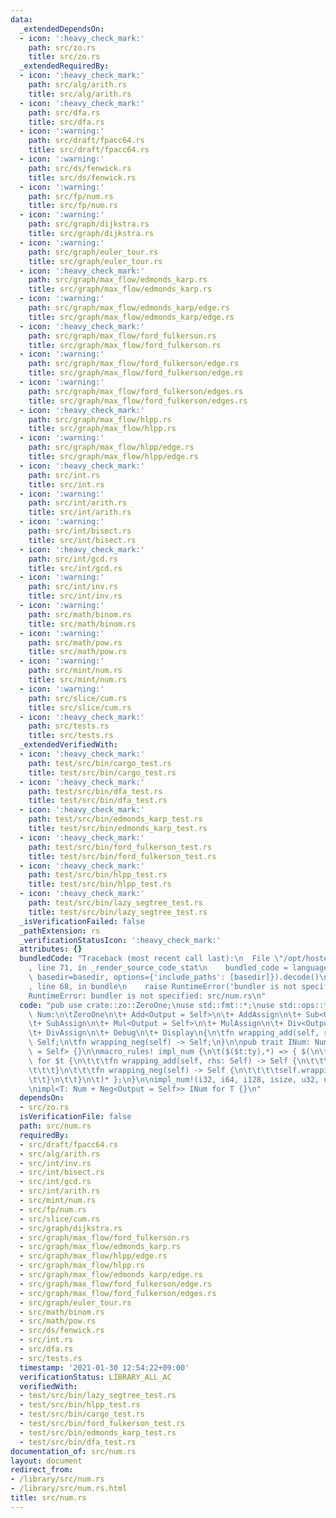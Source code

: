 ```yaml
---
data:
  _extendedDependsOn:
  - icon: ':heavy_check_mark:'
    path: src/zo.rs
    title: src/zo.rs
  _extendedRequiredBy:
  - icon: ':heavy_check_mark:'
    path: src/alg/arith.rs
    title: src/alg/arith.rs
  - icon: ':heavy_check_mark:'
    path: src/dfa.rs
    title: src/dfa.rs
  - icon: ':warning:'
    path: src/draft/fpacc64.rs
    title: src/draft/fpacc64.rs
  - icon: ':warning:'
    path: src/ds/fenwick.rs
    title: src/ds/fenwick.rs
  - icon: ':warning:'
    path: src/fp/num.rs
    title: src/fp/num.rs
  - icon: ':warning:'
    path: src/graph/dijkstra.rs
    title: src/graph/dijkstra.rs
  - icon: ':warning:'
    path: src/graph/euler_tour.rs
    title: src/graph/euler_tour.rs
  - icon: ':heavy_check_mark:'
    path: src/graph/max_flow/edmonds_karp.rs
    title: src/graph/max_flow/edmonds_karp.rs
  - icon: ':warning:'
    path: src/graph/max_flow/edmonds_karp/edge.rs
    title: src/graph/max_flow/edmonds_karp/edge.rs
  - icon: ':heavy_check_mark:'
    path: src/graph/max_flow/ford_fulkerson.rs
    title: src/graph/max_flow/ford_fulkerson.rs
  - icon: ':warning:'
    path: src/graph/max_flow/ford_fulkerson/edge.rs
    title: src/graph/max_flow/ford_fulkerson/edge.rs
  - icon: ':warning:'
    path: src/graph/max_flow/ford_fulkerson/edges.rs
    title: src/graph/max_flow/ford_fulkerson/edges.rs
  - icon: ':heavy_check_mark:'
    path: src/graph/max_flow/hlpp.rs
    title: src/graph/max_flow/hlpp.rs
  - icon: ':warning:'
    path: src/graph/max_flow/hlpp/edge.rs
    title: src/graph/max_flow/hlpp/edge.rs
  - icon: ':heavy_check_mark:'
    path: src/int.rs
    title: src/int.rs
  - icon: ':warning:'
    path: src/int/arith.rs
    title: src/int/arith.rs
  - icon: ':warning:'
    path: src/int/bisect.rs
    title: src/int/bisect.rs
  - icon: ':heavy_check_mark:'
    path: src/int/gcd.rs
    title: src/int/gcd.rs
  - icon: ':warning:'
    path: src/int/inv.rs
    title: src/int/inv.rs
  - icon: ':warning:'
    path: src/math/binom.rs
    title: src/math/binom.rs
  - icon: ':warning:'
    path: src/math/pow.rs
    title: src/math/pow.rs
  - icon: ':warning:'
    path: src/mint/num.rs
    title: src/mint/num.rs
  - icon: ':warning:'
    path: src/slice/cum.rs
    title: src/slice/cum.rs
  - icon: ':heavy_check_mark:'
    path: src/tests.rs
    title: src/tests.rs
  _extendedVerifiedWith:
  - icon: ':heavy_check_mark:'
    path: test/src/bin/cargo_test.rs
    title: test/src/bin/cargo_test.rs
  - icon: ':heavy_check_mark:'
    path: test/src/bin/dfa_test.rs
    title: test/src/bin/dfa_test.rs
  - icon: ':heavy_check_mark:'
    path: test/src/bin/edmonds_karp_test.rs
    title: test/src/bin/edmonds_karp_test.rs
  - icon: ':heavy_check_mark:'
    path: test/src/bin/ford_fulkerson_test.rs
    title: test/src/bin/ford_fulkerson_test.rs
  - icon: ':heavy_check_mark:'
    path: test/src/bin/hlpp_test.rs
    title: test/src/bin/hlpp_test.rs
  - icon: ':heavy_check_mark:'
    path: test/src/bin/lazy_segtree_test.rs
    title: test/src/bin/lazy_segtree_test.rs
  _isVerificationFailed: false
  _pathExtension: rs
  _verificationStatusIcon: ':heavy_check_mark:'
  attributes: {}
  bundledCode: "Traceback (most recent call last):\n  File \"/opt/hostedtoolcache/Python/3.9.1/x64/lib/python3.9/site-packages/onlinejudge_verify/documentation/build.py\"\
    , line 71, in _render_source_code_stat\n    bundled_code = language.bundle(stat.path,\
    \ basedir=basedir, options={'include_paths': [basedir]}).decode()\n  File \"/opt/hostedtoolcache/Python/3.9.1/x64/lib/python3.9/site-packages/onlinejudge_verify/languages/user_defined.py\"\
    , line 68, in bundle\n    raise RuntimeError('bundler is not specified: {}'.format(path.as_posix()))\n\
    RuntimeError: bundler is not specified: src/num.rs\n"
  code: "pub use crate::zo::ZeroOne;\nuse std::fmt::*;\nuse std::ops::*;\n\npub trait\
    \ Num:\n\tZeroOne\n\t+ Add<Output = Self>\n\t+ AddAssign\n\t+ Sub<Output = Self>\n\
    \t+ SubAssign\n\t+ Mul<Output = Self>\n\t+ MulAssign\n\t+ Div<Output = Self>\n\
    \t+ DivAssign\n\t+ Debug\n\t+ Display\n{\n\tfn wrapping_add(self, rhs: Self) ->\
    \ Self;\n\tfn wrapping_neg(self) -> Self;\n}\n\npub trait INum: Num + Neg<Output\
    \ = Self> {}\n\nmacro_rules! impl_num {\n\t($($t:ty),*) => { $(\n\t\timpl Num\
    \ for $t {\n\t\t\tfn wrapping_add(self, rhs: Self) -> Self {\n\t\t\t\tself.wrapping_add(rhs)\n\
    \t\t\t}\n\t\t\tfn wrapping_neg(self) -> Self {\n\t\t\t\tself.wrapping_neg()\n\t\
    \t\t}\n\t\t}\n\t)* };\n}\n\nimpl_num!(i32, i64, i128, isize, u32, u64, u128, usize);\n\
    \nimpl<T: Num + Neg<Output = Self>> INum for T {}\n"
  dependsOn:
  - src/zo.rs
  isVerificationFile: false
  path: src/num.rs
  requiredBy:
  - src/draft/fpacc64.rs
  - src/alg/arith.rs
  - src/int/inv.rs
  - src/int/bisect.rs
  - src/int/gcd.rs
  - src/int/arith.rs
  - src/mint/num.rs
  - src/fp/num.rs
  - src/slice/cum.rs
  - src/graph/dijkstra.rs
  - src/graph/max_flow/ford_fulkerson.rs
  - src/graph/max_flow/edmonds_karp.rs
  - src/graph/max_flow/hlpp/edge.rs
  - src/graph/max_flow/hlpp.rs
  - src/graph/max_flow/edmonds_karp/edge.rs
  - src/graph/max_flow/ford_fulkerson/edge.rs
  - src/graph/max_flow/ford_fulkerson/edges.rs
  - src/graph/euler_tour.rs
  - src/math/binom.rs
  - src/math/pow.rs
  - src/ds/fenwick.rs
  - src/int.rs
  - src/dfa.rs
  - src/tests.rs
  timestamp: '2021-01-30 12:54:22+09:00'
  verificationStatus: LIBRARY_ALL_AC
  verifiedWith:
  - test/src/bin/lazy_segtree_test.rs
  - test/src/bin/hlpp_test.rs
  - test/src/bin/cargo_test.rs
  - test/src/bin/ford_fulkerson_test.rs
  - test/src/bin/edmonds_karp_test.rs
  - test/src/bin/dfa_test.rs
documentation_of: src/num.rs
layout: document
redirect_from:
- /library/src/num.rs
- /library/src/num.rs.html
title: src/num.rs
---
```

